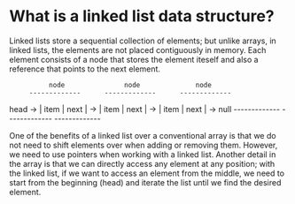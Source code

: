 # What is a linked list data structure?

Linked lists store a sequential collection of elements; but unlike arrays, in linked lists, the elements are not placed contiguously in memory. Each element consists of a node that stores the element iteself and also a reference that points to the next element. 

              node               node              node
         -------------      -------------      -------------
head -> | item | next | -> | item | next | -> | item | next | -> null
         -------------      -------------      -------------

One of the benefits of a linked list over a conventional array is that we do not need to shift elements over when adding or removing them. However, we need to use pointers when working with a linked list. Another detail in the array is that we can directly access any element at any position; with the linked list, if we want to access an element from the middle, we need to start from the beginning (head) and iterate the list until we find the desired element.